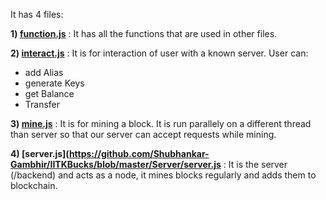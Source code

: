 It has 4 files: 

  **1) [function.js](https://github.com/Shubhankar-Gambhir/IITKBucks/blob/master/Server/function.js)** : It has all the functions that are used in other files.
  
  **2) [interact.js](https://github.com/Shubhankar-Gambhir/IITKBucks/blob/master/Server/interact.js)** : It is for interaction of user with a known server.
   User can:
   * add Alias
   * generate Keys
   * get Balance
   * Transfer
   
   **3) [mine.js](https://github.com/Shubhankar-Gambhir/IITKBucks/blob/master/Server/mine.js)** : It is for mining a block. It is run parallely on a different thread than server so that our server can accept requests while mining.
   
   **4) [server.js](https://github.com/Shubhankar-Gambhir/IITKBucks/blob/master/Server/server.js** : It is the server (/backend) and acts as a node, it mines blocks regularly and adds them to blockchain.
   
   
